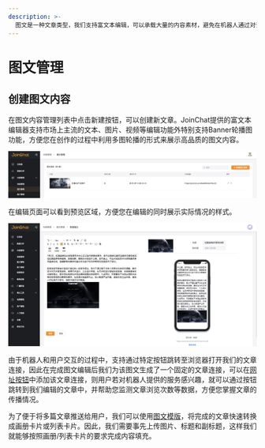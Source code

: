 ```yaml
---
description: >-
  图文是一种文章类型，我们支持富文本编辑，可以承载大量的内容素材，避免在机器人通过对话交互的过程中，推送大量消息而影响用户体验，因此图文H5的形式可以帮您最大程度的传递品牌的核心内容。
---
```


# 图文管理

## 创建图文内容

在图文内容管理列表中点击新建按钮，可以创建新文章。JoinChat提供的富文本编辑器支持市场上主流的文本、图片、视频等编辑功能外特别支持Banner轮播图功能，方便您在创作的过程中利用多图轮播的形式来展示高品质的图文内容。

![&#x56FE;&#x6587;&#x7BA1;&#x7406;](../.gitbook/assets/image%20%2876%29.png)

在编辑页面可以看到预览区域，方便您在编辑的同时展示实际情况的样式。

![&#x7F16;&#x8F91;&#x754C;&#x9762;](../.gitbook/assets/image%20%28131%29.png)

由于机器人和用户交互的过程中，支持通过特定按钮跳转至浏览器打开我们的文章连接，因此在完成图文编辑后我们为该图文生成了一个固定的文章连接，可以在[网址按钮](../basic-knowledge/an-niu-lei-xing.md#wang-zhi-an-niu)中添加该文章连接，则用户若对机器人提供的服务感兴趣，就可以通过按钮跳转到我们编辑的文章中，并帮助您监测文章浏览次数等数据，方便您掌握文章的传播情况。

为了便于将多篇文章推送给用户，我们可以使用[图文模版](../basic-knowledge/xiao-xi-mo-ban-ka-pian.md#tu-wen-ka-pian)，将完成的文章快速转换成画册卡片或列表卡片。因此，我们需要事先上传图片、标题和副标题，这样我们就能够按照画册/列表卡片的要求完成内容填充。

